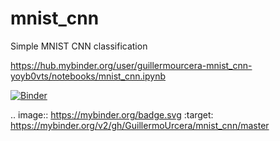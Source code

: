 # mnist_cnn
Simple MNIST CNN classification

https://hub.mybinder.org/user/guillermourcera-mnist_cnn-yoyb0vts/notebooks/mnist_cnn.ipynb

[![Binder](https://mybinder.org/badge.svg)](https://mybinder.org/v2/gh/GuillermoUrcera/mnist_cnn/master)

.. image:: https://mybinder.org/badge.svg :target: https://mybinder.org/v2/gh/GuillermoUrcera/mnist_cnn/master
